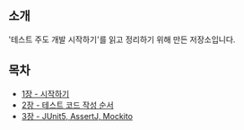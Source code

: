 ## 소개

'테스트 주도 개발 시작하기'를 읽고 정리하기 위해 만든 저장소입니다.

## 목차

* [1장 - 시작하기](https://github.com/backtony/book/blob/master/TDD/Chapter%201%20-%20%EC%8B%9C%EC%9E%91%ED%95%98%EA%B8%B0.md) 
* [2장 - 테스트 코드 작성 순서](https://github.com/backtony/book/blob/master/TDD/Chapter%202%20-%20%ED%85%8C%EC%8A%A4%ED%8A%B8%20%EC%BD%94%EB%93%9C%20%EC%9E%91%EC%84%B1%20%EC%88%9C%EC%84%9C.md) 
* [3장 - JUnit5, AssertJ, Mockito](https://github.com/backtony/book/blob/master/TDD/Chapter%203%20-%20JUnit5%2C%20AssertJ%2C%20Mockito.md) 
